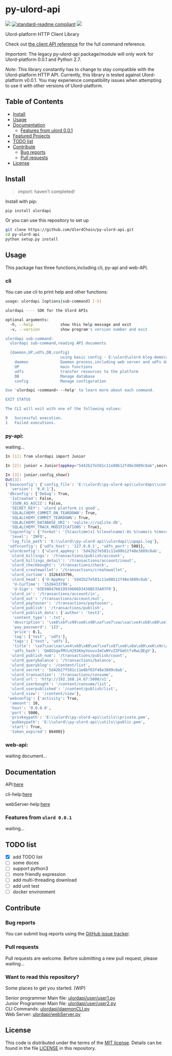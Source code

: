 # py-ulord-api

[![](https://img.shields.io/badge/py--ulord--api-incomplete-red.svg)](https://github.com/UlordChain/py-ulord-api#todo-list)
[![standard-readme compliant](https://img.shields.io/badge/readme%20style-standard-brightgreen.svg?style=flat-square)](https://github.com/RichardLitt/standard-readme)
[![](https://img.shields.io/badge/cli-completed-green.svg)](https://github.com/UlordChain/py-ulord-api#cli)

Ulord-platform HTTP Client Library

Check out [the client API reference]() for the full command reference.

*Important*: The legacy py-ulord-api package/module will only work for Ulord-platform 0.0.1 and Python 2.7.

*Note*: This library constantly has to change to stay compatible with the Ulord-platform HTTP API. Currently, this library is tested against Ulord-platform v0.0.1. You may experience compatibility issues when attempting to use it with other versions of Ulord-platform.

## Table of Contents

- [Install](#install)
- [Usage](#usage)
- [Documentation](#documentation)
  - [Features from ulord 0.0.1](#important-changes-from-ipfsapi-02x)
- [Featured Projects](#featured-projects)
- [TODO list](#todo-list)
- [Contribute](#contribute)
  - [Bug reports](#bug-reports)
  - [Pull requests](#pull-requests)
- [License](#license)

## Install
> import: haven't completed!

Install with pip:

```sh
pip install ulordapi
```

Or you can use this repository to set up
```sh
git clone https://github.com/UlordChain/py-ulord-api.git
cd py-ulord-api
python setup.py install
```

## Usage
This package has three functions,including cli, py-api and web-API.

### cli
You can use cli to print help and other functions:

```sh
usage: ulordapi [options|sub-command] [-h]

ulordapi ---- SDK for the Ulord APIs

optional arguments:
  -h, --help            show this help message and exit
  -v, --version         show program's version number and exit

ulordapi sub-command:
  ulordapi sub-command,reading API documents

  {daemon,UP,udfs,DB,config}
                        using basic config - E:\ulord\ulord-blog-demo\venv\lib\site-packages\ulordapi-0.0.1-py2.7.egg\ulordapi\config
    daemon              Daemon process,including web server and udfs daemon.
    UP                  main functions
    udfs                transfer resources to the platform
    DB                  Manage database
    config              Manage configuration

Use 'ulordapi <command> --help' to learn more about each command.

EXIT STATUS

The CLI will exit with one of the following values:

0   Successful execution.
1   Failed executions.
```
### py-api:

waiting...

```sh
In [1]: from ulordapi import Junior

In [2]: junior = Junior(appkey="5d42b27e581c11e88b12f48e3889c8ab",secret="5d42b27f581c11e8bf63f48e3889c8ab")

In [3]: junior.config_show()
Out[3]:
{'baseconfig': {'config_file': 'E:\\ulord\\py-ulord-api\\ulordapi\\config',
  'version': '0.0.1'},
 'dbconfig': {'Debug': True,
  'IsCreated': False,
  'JSON_AS_ASCII': False,
  'SECRET_KEY': 'ulord platform is good',
  'SQLALCHEMY_COMMIT_ON_TEARDOWN': True,
  'SQLALCHEMY_COMMIT_TEARDOWN': True,
  'SQLALCHEMY_DATABASE_URI': 'sqlite:///sqlite.db',
  'SQLALCHEMY_TRACK_MODIFICATIONS': True},
 'logconfig': {'format': '[%(asctime)s] %(levelname)-8s %(name)s %(message)s',
  'level': 'INFO',
  'log_file_path': 'E:\\ulord\\py-ulord-api\\ulordapi\\upapi.log'},
 'udfsconfig': {'udfs_host': '127.0.0.1', 'udfs_port': 5001},
 'ulordconfig': {'ulord_appkey': '5d42b27e581c11e88b12f48e3889c8ab',
  'ulord_billings': '/transactions/publish/account',
  'ulord_billings_detail': '/transactions/account/inout',
  'ulord_checkbought': '/transactions/check',
  'ulord_createwallet': '/transactions/createwallet',
  'ulord_curtime': 1526433796,
  'ulord_head': {'U-AppKey': '5d42b27e581c11e88b12f48e3889c8ab',
   'U-CurTime': '1526433796',
   'U-Sign': '65E98D476619939606D3438B535A07F0'},
  'ulord_in': '/transactions/account/in',
  'ulord_out': '/transactions/account/out',
  'ulord_paytouser': '/transactions/paytouser',
  'ulord_publish': '/transactions/publish',
  'ulord_publish_data': {'author': 'test3',
   'content_type': '.txt',
   'description': '\xe8\xbf\x99\xe6\x98\xaf\xe7\xac\xac\xe4\xb8\x80\xe7\xaf\x87UDFS\xe6\xb5\x8b\xe8\xaf\x95\xe6\x96\x87\xe4\xbb\xb6',
   'pay_password': '123',
   'price': 0.1,
   'tag': ['test', 'udfs'],
   'tags': ['test', 'udfs'],
   'title': '\xe7\xac\xac\xe4\xb8\x80\xe7\xaf\x87\xe6\x8a\x80\xe6\x9c\xaf\xe5\x8d\x9a\xe5\xae\xa2',
   'udfs_hash': 'QmQGSgwfMtLH291KmyVouvu1mCwNYvZ2FGmStfvRwLQEgV'},
  'ulord_publish_num': '/transactions/publish/count',
  'ulord_querybalance': '/transactions/balance',
  'ulord_queryblog': '/content/list',
  'ulord_secret': '5d42b27f581c11e8bf63f48e3889c8ab',
  'ulord_transaction': '/transactions/consume',
  'ulord_url': 'http://192.168.14.67:5000/v1',
  'ulord_userbought': '/content/consume/list',
  'ulord_userpublished': '/content/publish/list',
  'ulord_view': '/content/view'},
 'webconfig': {'activity': True,
  'amount': 10,
  'host': '0.0.0.0',
  'port': 5000,
  'privkeypath': 'E:\\ulord\\py-ulord-api\\utils\\private.pem',
  'pubkeypath': 'E:\\ulord\\py-ulord-api\\utils\\public.pem',
  'start': True,
  'token_expired': 86400}}
```

### web-api:

waiting document...

## Documentation

API:[here](https://github.com/UlordChain/py-ulord-api/blob/master/doc/API.md)

cli-help:[here](https://github.com/UlordChain/py-ulord-api/blob/master/doc/cli_help.md)

webServer-help:[here](https://github.com/UlordChain/py-ulord-api/blob/master/doc/web-server.md)

### Features from `ulord 0.0.1`

 waiting...

## TODO list
- [x] add TODO list
- [ ] some doces
- [ ] support python3
- [ ] more friendly expression
- [ ] add multi-threading download
- [ ] add unit test
- [ ] docker environment

## Contribute

### Bug reports

You can submit bug reports using the [GitHub issue tracker](https://github.com/UlordChain/py-ulord-api/issues).

### Pull requests

Pull requests are welcome.  Before submitting a new pull request, please waiting...

### Want to read this repository?

Some places to get you started. (WIP)

Senior programmer Main file: [ulordapi/user/user1.py](https://github.com/UlordChain/py-ulord-api/blob/master/ulordapi/user/user1.py) <br>
Junior Programmer Main file: [ulordapi/user/user2.py](https://github.com/UlordChain/py-ulord-api/blob/master/ulordapi/user/user2.py) <br>
CLI Commands: [ulordapi/daemonCLI.py](https://github.com/UlordChain/py-ulord-api/blob/master/ulordapi/daemonCLI.py) <br>
Web Server: [ulordapi/webServer.py](https://github.com/UlordChain/py-ulord-api/blob/master/ulordapi/webServer.py) <br>

## License

This code is distributed under the terms of the [MIT license](https://opensource.org/licenses/MIT).  Details can be found in the file
[LICENSE](LICENSE) in this repository.